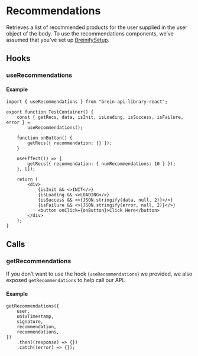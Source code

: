 # Recommendations
Retrieves a list of recommended products for the user supplied in the user object of the body. To use the recommendations components, we’ve assumed that you’ve set up [BreinifySetup](/README.md#configuring-the-library).

## Hooks
### useRecommendations
#### Example
```tsx
import { useRecommendations } from "brein-api-library-react";

export function TestContainer() {
    const { getRecs, data, isInit, isLoading, isSuccess, isFailure, error } =
        useRecommendations();

    function onButton() {
        getRecs({ recommendation: {} });
    }

    useEffect(() => {
        getRecs({ recommendation: { numRecommendations: 10 } });
    }, []);

    return (
        <div>
            {isInit && <>INIT</>}
            {isLoading && <>LOADING</>}
            {isSuccess && <>{JSON.stringify(data, null, 2)}</>}
            {isFailure && <>{JSON.stringify(error, null, 2)}</>}
            <button onClick={onButton}>Click Here</button>
        </div>
    );
}
```

## Calls
### getRecommendations
If you don’t want to use the hook (`useRecommendations`) we provided, we also exposed `getRecommendations`  to help call our API.

#### Example
```tsx
getRecommendations({
    user,
    unixTimestamp,
    signature,
    recommendation,
    recommendations,
})
    .then((response) => {})
    .catch((error) => {});
```